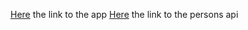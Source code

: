[Here](https://tranquil-plateau-40368.herokuapp.com) the link to the app
[Here](https://tranquil-plateau-40368.herokuapp.com/api/persons) the link to the persons api
